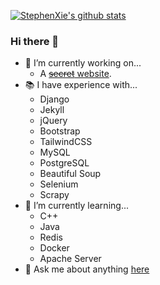 [![StephenXie's github stats](https://github-readme-stats.vercel.app/api?username=StephenXie)](https://github.com/anuraghazra/github-readme-stats)
### Hi there 👋

- 🔭 I’m currently working on...
  - A [~~secret~~ website](https://www.stephenx.tech/).
- 📚 I have experience with...
  - Django
  - Jekyll
  - jQuery
  - Bootstrap
  - TailwindCSS
  - MySQL
  - PostgreSQL
  - Beautiful Soup 
  - Selenium
  - Scrapy
- 🌱 I’m currently learning...
  - C++
  - Java
  - Redis
  - Docker
  - Apache Server
- 💬 Ask me about anything [here](https://github.com/StephenXie/StephenXie/issues)

